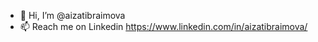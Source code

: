 - 👋 Hi, I’m @aizatibraimova
- 📫 Reach me on Linkedin https://www.linkedin.com/in/aizatibraimova/

<!---
aizatibraimova/aizatibraimova is a ✨ special ✨ repository because its `README.md` (this file) appears on your GitHub profile.
You can click the Preview link to take a look at your changes.
--->
